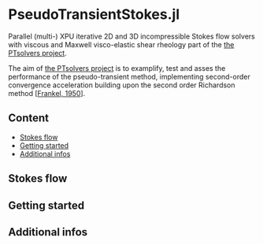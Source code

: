# PseudoTransientStokes.jl

Parallel (multi-) XPU iterative 2D and 3D incompressible Stokes flow solvers with viscous and Maxwell visco-elastic shear rheology part of the [the PTsolvers project](https://ptsolvers.github.io/).

The aim of [the PTsolvers project](https://ptsolvers.github.io/) is to examplify, test and asses the performance of the pseudo-transient method, implementing second-order convergence acceleration building upon the second order Richardson method \[[Frankel, 1950](https://doi.org/10.2307/2002770)\].

## Content
- [Stokes flow](#stokes-flow)
- [Getting started](#getting-started)
- [Additional infos](#additional-infos)


## Stokes flow


## Getting started


## Additional infos